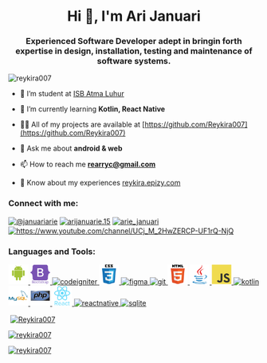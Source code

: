 <h1 align="center">Hi 👋, I'm Ari Januari</h1>
<h3 align="center">Experienced Software Developer adept in bringin forth expertise in design, installation, testing and maintenance of software systems.</h3>

<p align="left"> <img src="https://komarev.com/ghpvc/?username=reykira007&label=Profile%20views&color=0e75b6&style=flat" alt="reykira007" /> </p>

- 🔭 I’m student at [ISB Atma Luhur](https://www.atmaluhur.ac.id/)

- 🌱 I’m currently learning **Kotlin, React Native**

- 👨‍💻 All of my projects are available at [https://github.com/Reykira007](https://github.com/Reykira007)

- 💬 Ask me about **android & web**

- 📫 How to reach me **rearryc@gmail.com**

- 📄 Know about my experiences [reykira.epizy.com](reykira.epizy.com)

<h3 align="left">Connect with me:</h3>
<p align="left">
<a href="https://twitter.com/@januariarie" target="blank"><img align="center" src="https://raw.githubusercontent.com/rahuldkjain/github-profile-readme-generator/master/src/images/icons/Social/twitter.svg" alt="@januariarie" height="30" width="40" /></a>
<a href="https://fb.com/arijanuarie.15" target="blank"><img align="center" src="https://raw.githubusercontent.com/rahuldkjain/github-profile-readme-generator/master/src/images/icons/Social/facebook.svg" alt="arijanuarie.15" height="30" width="40" /></a>
<a href="https://instagram.com/arie_januari" target="blank"><img align="center" src="https://raw.githubusercontent.com/rahuldkjain/github-profile-readme-generator/master/src/images/icons/Social/instagram.svg" alt="arie_januari" height="30" width="40" /></a>
<a href="https://www.youtube.com/channel/UCj_M_2HwZERCP-UF1rQ-NjQ" target="blank"><img align="center" src="https://raw.githubusercontent.com/rahuldkjain/github-profile-readme-generator/master/src/images/icons/Social/youtube.svg" alt="https://www.youtube.com/channel/UCj_M_2HwZERCP-UF1rQ-NjQ" height="30" width="40" /></a>
</p>

<h3 align="left">Languages and Tools:</h3>
<p align="left"> <a href="https://developer.android.com" target="_blank" rel="noreferrer"> <img src="https://raw.githubusercontent.com/devicons/devicon/master/icons/android/android-original-wordmark.svg" alt="android" width="40" height="40"/> </a> <a href="https://getbootstrap.com" target="_blank" rel="noreferrer"> <img src="https://raw.githubusercontent.com/devicons/devicon/master/icons/bootstrap/bootstrap-plain-wordmark.svg" alt="bootstrap" width="40" height="40"/> </a> <a href="https://codeigniter.com" target="_blank" rel="noreferrer"> <img src="https://cdn.worldvectorlogo.com/logos/codeigniter.svg" alt="codeigniter" width="40" height="40"/> </a> <a href="https://www.w3schools.com/css/" target="_blank" rel="noreferrer"> <img src="https://raw.githubusercontent.com/devicons/devicon/master/icons/css3/css3-original-wordmark.svg" alt="css3" width="40" height="40"/> </a> <a href="https://www.figma.com/" target="_blank" rel="noreferrer"> <img src="https://www.vectorlogo.zone/logos/figma/figma-icon.svg" alt="figma" width="40" height="40"/> </a> <a href="https://git-scm.com/" target="_blank" rel="noreferrer"> <img src="https://www.vectorlogo.zone/logos/git-scm/git-scm-icon.svg" alt="git" width="40" height="40"/> </a> <a href="https://www.w3.org/html/" target="_blank" rel="noreferrer"> <img src="https://raw.githubusercontent.com/devicons/devicon/master/icons/html5/html5-original-wordmark.svg" alt="html5" width="40" height="40"/> </a> <a href="https://www.java.com" target="_blank" rel="noreferrer"> <img src="https://raw.githubusercontent.com/devicons/devicon/master/icons/java/java-original.svg" alt="java" width="40" height="40"/> </a> <a href="https://developer.mozilla.org/en-US/docs/Web/JavaScript" target="_blank" rel="noreferrer"> <img src="https://raw.githubusercontent.com/devicons/devicon/master/icons/javascript/javascript-original.svg" alt="javascript" width="40" height="40"/> </a> <a href="https://kotlinlang.org" target="_blank" rel="noreferrer"> <img src="https://www.vectorlogo.zone/logos/kotlinlang/kotlinlang-icon.svg" alt="kotlin" width="40" height="40"/> </a> <a href="https://www.mysql.com/" target="_blank" rel="noreferrer"> <img src="https://raw.githubusercontent.com/devicons/devicon/master/icons/mysql/mysql-original-wordmark.svg" alt="mysql" width="40" height="40"/> </a> <a href="https://www.php.net" target="_blank" rel="noreferrer"> <img src="https://raw.githubusercontent.com/devicons/devicon/master/icons/php/php-original.svg" alt="php" width="40" height="40"/> </a> <a href="https://reactjs.org/" target="_blank" rel="noreferrer"> <img src="https://raw.githubusercontent.com/devicons/devicon/master/icons/react/react-original-wordmark.svg" alt="react" width="40" height="40"/> </a> <a href="https://reactnative.dev/" target="_blank" rel="noreferrer"> <img src="https://reactnative.dev/img/header_logo.svg" alt="reactnative" width="40" height="40"/> </a> <a href="https://www.sqlite.org/" target="_blank" rel="noreferrer"> <img src="https://www.vectorlogo.zone/logos/sqlite/sqlite-icon.svg" alt="sqlite" width="40" height="40"/> </a> </p>

<p align="justify">&nbsp;<a href="https://github.com/Reykira007" target="blank"><img align="center" src="https://github-readme-stats.vercel.app/api?username=reykira007&show_icons=true&locale=en" alt="Reykira007" /></p>
  
<p><a href="https://github.com/Reykira007" target="blank"><img align="justify" src="https://github-readme-streak-stats.herokuapp.com/?user=reykira007&" alt="reykira007" /></p>

<p><a href="https://github.com/Reykira007" target="blank"><img align="justify" src="https://github-readme-stats.vercel.app/api/top-langs?username=reykira007&show_icons=true&locale=en&layout=compact" alt="reykira007" />
</p>


